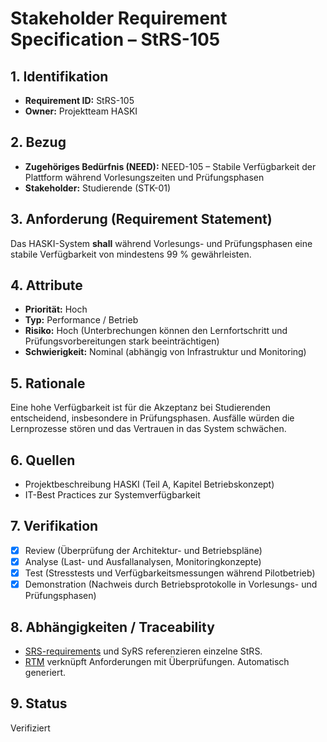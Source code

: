 # Stakeholder Requirement Specification – StRS-105

## 1. Identifikation
- **Requirement ID:** StRS-105
- **Owner:** Projektteam HASKI

## 2. Bezug
- **Zugehöriges Bedürfnis (NEED):** NEED-105 – Stabile Verfügbarkeit der Plattform während Vorlesungszeiten und Prüfungsphasen
- **Stakeholder:** Studierende (STK-01)

## 3. Anforderung (Requirement Statement)
Das HASKI-System **shall** während Vorlesungs- und Prüfungsphasen eine stabile Verfügbarkeit von mindestens 99 % gewährleisten.

## 4. Attribute
- **Priorität:** Hoch
- **Typ:** Performance / Betrieb
- **Risiko:** Hoch (Unterbrechungen können den Lernfortschritt und Prüfungsvorbereitungen stark beeinträchtigen)
- **Schwierigkeit:** Nominal (abhängig von Infrastruktur und Monitoring)

## 5. Rationale
Eine hohe Verfügbarkeit ist für die Akzeptanz bei Studierenden entscheidend, insbesondere in Prüfungsphasen. Ausfälle würden die Lernprozesse stören und das Vertrauen in das System schwächen.

## 6. Quellen
- Projektbeschreibung HASKI (Teil A, Kapitel Betriebskonzept)
- IT-Best Practices zur Systemverfügbarkeit

## 7. Verifikation
- [x] Review (Überprüfung der Architektur- und Betriebspläne)
- [x] Analyse (Last- und Ausfallanalysen, Monitoringkonzepte)
- [x] Test (Stresstests und Verfügbarkeitsmessungen während Pilotbetrieb)
- [x] Demonstration (Nachweis durch Betriebsprotokolle in Vorlesungs- und Prüfungsphasen)

## 8. Abhängigkeiten / Traceability
- [SRS-requirements](../../requirements/HASKI-REQ-NNNN.md) und SyRS referenzieren einzelne StRS.
- [RTM](../../rtm/RTM.csv) verknüpft Anforderungen mit Überprüfungen. Automatisch generiert.

## 9. Status
Verifiziert
